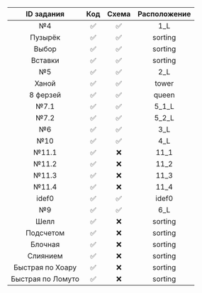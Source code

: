 
| ID задания | Код | Схема | Расположение |
| :----: | :----: | :----: | :----: |
| №4 | ✅ | ✅ | 1_L |
| Пузырёк | ✅ | ✅ | sorting |
| Выбор | ✅ | ✅ | sorting |
| Вставки | ✅ | ✅ | sorting |
| №5 | ✅ | ✅ | 2_L |
| Ханой | ✅ | ✅ | tower |
| 8 ферзей | ✅ | ✅ | queen |
| №7.1 | ✅ | ✅ | 5_1_L |
| №7.2 | ✅ | ✅ | 5_2_L |
| №6 | ✅ | ✅ | 3_L |
| №10 | ✅ | ✅ | 4_L |
| №11.1 | ✅ | ❌ | 11_1 |
| №11.2 | ✅ | ❌ | 11_2 |
| №11.3 | ✅ | ❌ | 11_3 |
| №11.4 | ✅ | ❌ | 11_4 |
| idef0 | ✅ | ✅ | idef0 |
| №9 | ✅ | ✅ | 6_L |
| Шелл | ✅ | ❌ | sorting |
| Подсчетом | ✅ | ❌ | sorting |
| Блочная | ✅ | ❌ | sorting |
| Слиянием | ✅ | ❌ | sorting |
| Быстрая по Хоару | ✅ | ❌ | sorting |
| Быстрая по Ломуто | ✅ | ❌ | sorting |
